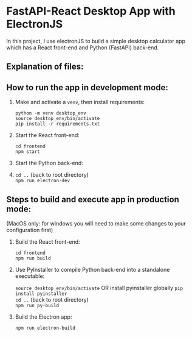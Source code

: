 # FastAPI-React Desktop App with ElectronJS 

In this project, I use electronJS to build a simple desktop calculator app which has a React front-end and Python (FastAPI) back-end. 

## Explanation of files: 

## How to run the app in development mode: 

1. Make and activate a `venv`, then install requirements: <br/>

   `python -m venv desktop_env` <br/>
   `source desktop_env/bin/activate` <br/>
   `pip install -r requirements.txt`
   
3. Start the React front-end:<br/>

   `cd frontend`<br/>
   `npm start`<br/>
   
5. Start the Python back-end:
6. 
   `cd ..` (back to root directory)<br/>
   `npm run electron-dev`
   

## Steps to build and execute app in production mode: 
(MacOS only: for windows you will need to make some changes to your configuration first)

1. Build the React front-end:<br/>
   
   `cd frontend`<br/> 
   `npm run build`
   
3. Use PyInstaller to compile Python back-end into a standalone executable:<br/>

   `source desktop_env/bin/activate` OR install pyinstaller globally `pip install pyinstaller` <br/>
   `cd ..` (back to root directory) <br/>
   `npm run py-build`
   
5. Build the Electron app:<br/>

   `npm run electron-build`


